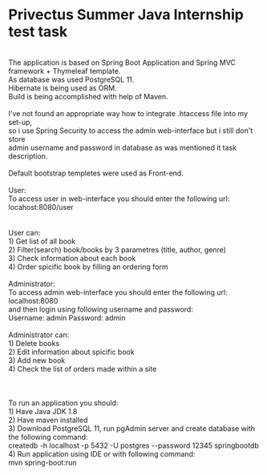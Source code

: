# Privectus Summer Java Internship test task
<br/>
The application is based on Spring Boot Application and Spring MVC framework + Thymeleaf template. <br/>
As database was used PostgreSQL 11.<br/>
Hibernate is being used as ORM.<br/>
Build is being accomplished with help of Maven.<br/>  
<br/>
I've not found an appropriate way how to integrate .htaccess file into my set-up, <br/>
so i use Spring Security to access the admin web-interface but i still don't store <br/>
admin username and password in database as was mentioned it task description. <br/>
<br/>
Default bootstrap templetes were used as Front-end.
<br/>
<br/>
User:
<br/>
To access user in web-interface you should enter the following url:<br/>
locahost:8080/user<br/>
<br/>
<br/>
User can: <br/>
1) Get list of all book <br/>
2) Filter(search) book/books by 3 parametres (title, author, genre) <br/>
3) Check information about each book <br/>
4) Order spicific book by filling an ordering form <br/>
<br/>
Administrator: <br/>
To access admin web-interface you should enter the following url:<br/>
localhost:8080<br/>
and then login using following username and password:<br/>
Username: admin
Password: admin
<br/>
<br/>
Administrator can: <br/>
1) Delete books <br/>
2) Edit information about spicific book <br/>
3) Add new book <br/>
4) Check the list of orders made within a site <br/>
<br/>
<br/>
<br/>
To run an application you should:<br/>
1) Have Java JDK 1.8<br/>
2) Have maven installed <br/>
3) Download PostgreSQL 11, run pgAdmin server and create database with the following command: <br/>
createdb -h localhost -p 5432 -U postgres --password 12345 springbootdb <br />
4) Run application using IDE or with following command: <br/>
mvn spring-boot:run<br/>

